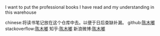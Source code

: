 
I want to put the professional books I have read and my understanding in this warehouse


chinese:将读书笔记放在这个仓库中去。以便于日后查缺补漏。</n>
github:<a href ="https://github.com/chenmudu">陈木嘟</a></n>
stackoverflow:<a href ="https://stackoverflow.com/users/9457581/chen-chen?tab=profile">陈木嘟</a></n>
知乎:<a href ="https://www.zhihu.com/people/chen-chen-10-69-26/activities">陈木嘟</a></n>
新浪微博:<a href ="https://weibo.com/u/5879012140">陈木嘟</a></n>


